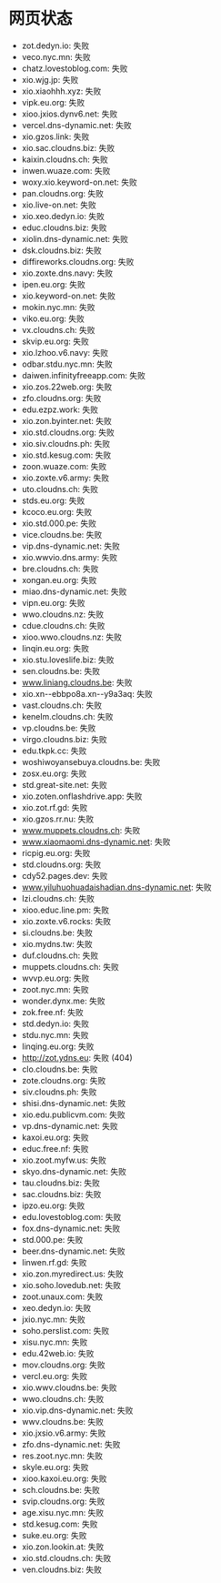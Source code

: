 # 网页状态
- zot.dedyn.io: 失败
- veco.nyc.mn: 失败
- chatz.lovestoblog.com: 失败
- xio.wjg.jp: 失败
- xio.xiaohhh.xyz: 失败
- vipk.eu.org: 失败
- xioo.jxios.dynv6.net: 失败
- vercel.dns-dynamic.net: 失败
- xio.gzos.link: 失败
- xio.sac.cloudns.biz: 失败
- kaixin.cloudns.ch: 失败
- inwen.wuaze.com: 失败
- woxy.xio.keyword-on.net: 失败
- pan.cloudns.org: 失败
- xio.live-on.net: 失败
- xio.xeo.dedyn.io: 失败
- educ.cloudns.biz: 失败
- xiolin.dns-dynamic.net: 失败
- dsk.cloudns.biz: 失败
- diffireworks.cloudns.org: 失败
- xio.zoxte.dns.navy: 失败
- ipen.eu.org: 失败
- xio.keyword-on.net: 失败
- mokin.nyc.mn: 失败
- viko.eu.org: 失败
- vx.cloudns.ch: 失败
- skvip.eu.org: 失败
- xio.lzhoo.v6.navy: 失败
- odbar.stdu.nyc.mn: 失败
- daiwen.infinityfreeapp.com: 失败
- xio.zos.22web.org: 失败
- zfo.cloudns.org: 失败
- edu.ezpz.work: 失败
- xio.zon.byinter.net: 失败
- xio.std.cloudns.org: 失败
- xio.siv.cloudns.ph: 失败
- xio.std.kesug.com: 失败
- zoon.wuaze.com: 失败
- xio.zoxte.v6.army: 失败
- uto.cloudns.ch: 失败
- stds.eu.org: 失败
- kcoco.eu.org: 失败
- xio.std.000.pe: 失败
- vice.cloudns.be: 失败
- vip.dns-dynamic.net: 失败
- xio.wwvio.dns.army: 失败
- bre.cloudns.ch: 失败
- xongan.eu.org: 失败
- miao.dns-dynamic.net: 失败
- vipn.eu.org: 失败
- wwo.cloudns.nz: 失败
- cdue.cloudns.ch: 失败
- xioo.wwo.cloudns.nz: 失败
- linqin.eu.org: 失败
- xio.stu.loveslife.biz: 失败
- sen.cloudns.be: 失败
- www.liniang.cloudns.be: 失败
- xio.xn--ebbpo8a.xn--y9a3aq: 失败
- vast.cloudns.ch: 失败
- kenelm.cloudns.ch: 失败
- vp.cloudns.be: 失败
- virgo.cloudns.biz: 失败
- edu.tkpk.cc: 失败
- woshiwoyansebuya.cloudns.be: 失败
- zosx.eu.org: 失败
- std.great-site.net: 失败
- xio.zoten.onflashdrive.app: 失败
- xio.zot.rf.gd: 失败
- xio.gzos.rr.nu: 失败
- www.muppets.cloudns.ch: 失败
- www.xiaomaomi.dns-dynamic.net: 失败
- ricpig.eu.org: 失败
- std.cloudns.org: 失败
- cdy52.pages.dev: 失败
- www.yiluhuohuadaishadian.dns-dynamic.net: 失败
- lzi.cloudns.ch: 失败
- xioo.educ.line.pm: 失败
- xio.zoxte.v6.rocks: 失败
- si.cloudns.be: 失败
- xio.mydns.tw: 失败
- duf.cloudns.ch: 失败
- muppets.cloudns.ch: 失败
- wvvp.eu.org: 失败
- zoot.nyc.mn: 失败
- wonder.dynx.me: 失败
- zok.free.nf: 失败
- std.dedyn.io: 失败
- stdu.nyc.mn: 失败
- linqing.eu.org: 失败
- http://zot.ydns.eu: 失败 (404)
- clo.cloudns.be: 失败
- zote.cloudns.org: 失败
- siv.cloudns.ph: 失败
- shisi.dns-dynamic.net: 失败
- xio.edu.publicvm.com: 失败
- vp.dns-dynamic.net: 失败
- kaxoi.eu.org: 失败
- educ.free.nf: 失败
- xio.zoot.myfw.us: 失败
- skyo.dns-dynamic.net: 失败
- tau.cloudns.biz: 失败
- sac.cloudns.biz: 失败
- ipzo.eu.org: 失败
- edu.lovestoblog.com: 失败
- fox.dns-dynamic.net: 失败
- std.000.pe: 失败
- beer.dns-dynamic.net: 失败
- linwen.rf.gd: 失败
- xio.zon.myredirect.us: 失败
- xio.soho.lovedub.net: 失败
- zoot.unaux.com: 失败
- xeo.dedyn.io: 失败
- jxio.nyc.mn: 失败
- soho.perslist.com: 失败
- xisu.nyc.mn: 失败
- edu.42web.io: 失败
- mov.cloudns.org: 失败
- vercl.eu.org: 失败
- xio.wwv.cloudns.be: 失败
- wwo.cloudns.ch: 失败
- xio.vip.dns-dynamic.net: 失败
- wwv.cloudns.be: 失败
- xio.jxsio.v6.army: 失败
- zfo.dns-dynamic.net: 失败
- res.zoot.nyc.mn: 失败
- skyle.eu.org: 失败
- xioo.kaxoi.eu.org: 失败
- sch.cloudns.be: 失败
- svip.cloudns.org: 失败
- age.xisu.nyc.mn: 失败
- std.kesug.com: 失败
- suke.eu.org: 失败
- xio.zon.lookin.at: 失败
- xio.std.cloudns.ch: 失败
- ven.cloudns.biz: 失败
